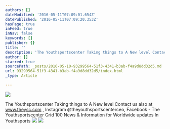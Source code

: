 ```yaml
---
authors: []
dateModified: '2016-05-11T07:09:01.654Z'
datePublished: '2016-05-11T07:09:20.353Z'
hasPage: true
inFeed: true
inNav: false
keywords: []
publisher: {}
title: ''
description: 'The Youthsportscenter Taking things to A New level Contact us also at www.theysc.com , Instagram @theyouthsportscenterceo, Facebook - The Youthsportscenter Grid 100 News & Information for Worldwide updates In Youthsports'
author: []
starred: true
sourcePath: _posts/2016-05-10-93299564-51f3-4341-b3ab-f4a9d8dd32d5.md
url: 93299564-51f3-4341-b3ab-f4a9d8dd32d5/index.html
_type: Article

---
```

![](https://the-grid-user-content.s3-us-west-2.amazonaws.com/93092d1d-5cd7-4ad7-8b08-6f1c704bd5c5.jpg)

The Youthsportscenter Taking things to A New level Contact us also at www.theysc.com , Instagram @theyouthsportscenterceo, Facebook - The Youthsportscenter Grid 100 News & Information for Worldwide updates In Youthsports
![](https://the-grid-user-content.s3-us-west-2.amazonaws.com/2429dcfd-6a5d-4b55-9055-7442bd654fc9.jpg)
![](https://the-grid-user-content.s3-us-west-2.amazonaws.com/c34538dc-2abf-4b67-ae5c-6945aa2382fe.png)